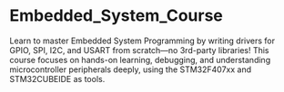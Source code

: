 # Embedded_System_Course
Learn to master Embedded System Programming by writing drivers for GPIO, SPI, I2C, and USART from scratch—no 3rd-party libraries! This course focuses on hands-on learning, debugging, and understanding microcontroller peripherals deeply, using the STM32F407xx and STM32CUBEIDE as tools.
